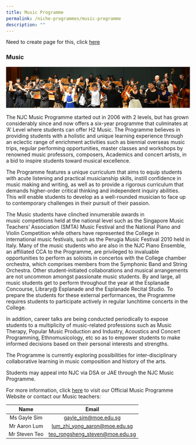 ```yaml
---
title: Music Programme
permalink: /niche-programmes/music-programme
description: ""
---
```

Need to create page for this, click [here](https://nationaljc.moe.edu.sg/micrositestandard/musicprogramme/) 

### Music

![](/images/niche4.png)

The NJC Music Programme started out in 2006 with 2 levels, but has grown considerably since and now offers a six-year programme that culminates at ‘A’ Level where students can offer H2 Music. The Programme believes in providing students with a holistic and unique learning experience through an eclectic range of enrichment activities such as biennial overseas music trips, regular performing opportunities, master classes and workshops by renowned music professors, composers, Academics and concert artists, in a bid to inspire students toward musical excellence.

The Programme features a unique curriculum that aims to equip students with acute listening and practical musicianship skills, instill confidence in music making and writing, as well as to provide a rigorous curriculum that demands higher-order critical thinking and independent inquiry abilities. This will enable students to develop as a well-rounded musician to face up to contemporary challenges in their pursuit of their passion.

The Music students have clinched innumerable awards in music competitions held at the national level such as the Singapore Music Teachers’ Association (SMTA) Music Festival and the National Piano and Violin Competition while others have represented the College in international music festivals, such as the Perugia Music Festival 2010 held in Italy. Many of the music students who are also in the NJC Piano Ensemble, an affiliated CCA to the Programme, are privileged to invaluable opportunities to perform as soloists in concertos with the College chamber orchestra, which comprises members from the Symphonic Band and String Orchestra. Other student-initiated collaborations and musical arrangements are not uncommon amongst passionate music students. By and large, all music students get to perform throughout the year at the Esplanade Concourse, Library@ Esplanade and the Esplanade Recital Studio. To prepare the students for these external performances, the Programme requires students to participate actively in regular lunchtime concerts in the College.

In addition, career talks are being conducted periodically to expose students to a multiplicity of music-related professions such as Music Therapy, Popular Music Production and Industry, Acoustics and Concert Programming, Ethnomusicology, etc so as to empower students to make informed decisions based on their personal interests and strengths.

The Programme is currently exploring possibilities for inter-disciplinary collaborative learning in music composition and history of the arts.

Students may appeal into NJC via DSA or JAE through the NJC Music Programme.

For more information, click [here](https://nationaljc.moe.edu.sg/micrositestandard/musicprogramme/) to visit our Official Music Programme Website or contact our Music teachers:

| Name | Email |
|:---:|:---:|
| Ms Gayle Sim | gayle_sim@moe.edu.sg |
| Mr Aaron Lum | lum_zhi_yong_aaron@moe.edu.sg |
| Mr Steven Teo | teo_rongsheng_steven@moe.edu.sg |